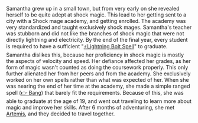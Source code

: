 Samantha grew up in a small town, but from very early on she revealed herself to be quite adept at shock magic. This lead to her getting sent to a city with a Shock mage academy, and getting enrolled. The academy was very standardized and taught exclusively shock mages. Samantha's teacher was stubborn and did not like the branches of shock magic that were not directly lightning and electricity. By the end of the final year, every student is required to have a sufficient "[⚡️Lightning Bolt Spell](<../../../World/Society/Stereotypes/⚡️Lightning Bolt Spell.md>)" to graduate. Samantha dislikes this, because her proficiency in shock magic is mostly the aspects of velocity and speed. Her defiance affected her grades, as her form of magic wasn't counted as doing the coursework properly. This only further alienated her from her peers and from the academy. She exclusively worked on her own spells rather than what was expected of her. When she was nearing the end of her time at the academy, she made a simple ranged spell ([👉 Bang](<../📜 Spells/👉 Bang.md>)) that barely fit the requirements. Because of this, she was able to graduate at the age of 19, and went out traveling to learn more about magic and improve her skills. After 6 months of adventuring, she met [Artemis](<../../Artemis/index.md>), and they decided to travel together.